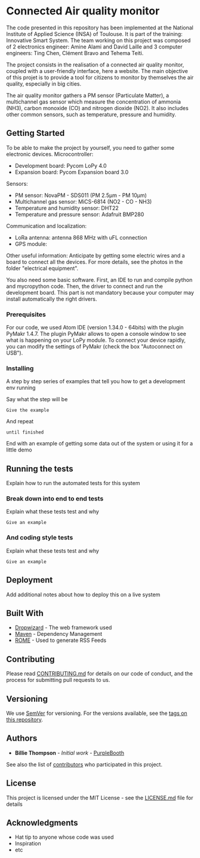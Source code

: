 # Connected Air quality monitor

The code presented in this repository has been implemented at the National Institute of Applied Science (INSA) of Toulouse.
It is part of the training: Innovative Smart System.
The team working on this project was composed of 2 electronics engineer: Amine Alami and David Laille
and 3 computer engineers: Ting Chen, Clément Bravo and Tehema Teiti.

The project consists in the realisation of a connected air quality monitor, coupled with a user-friendly interface, here a website. The main objective of this projet is to provide a tool for citizens to monitor by themselves the air quality, especially in big cities.

The air quality monitor gathers a PM sensor (Particulate Matter), a multichannel gas sensor which measure the concentration of ammonia (NH3), carbon monoxide (CO) and nitrogen dioxide (NO2). It also includes other common sensors, such as temperature, pressure and humidity.

## Getting Started

To be able to make the project by yourself, you need to gather some electronic devices. 
Microcontroller:
* Development board: Pycom LoPy 4.0
* Expansion board: Pycom Expansion board 3.0

Sensors:
* PM sensor: NovaPM - SDS011 (PM 2.5µm - PM 10µm)
* Multichannel gas sensor: MiCS-6814 (NO2 - CO - NH3)
* Temperature and humidity sensor: DHT22
* Temperature and pressure sensor: Adafruit BMP280

Communication and localization:
* LoRa antenna: antenna 868 MHz with uFL connection
* GPS module: 

Other useful information:
Anticipate by getting some electric wires and a board to connect all the devices. For more details, see the photos in the folder "electrical equipment".


You also need some basic software. First, an IDE to run and compile python and mycropython code. Then, the driver to connect and run the development board. This part is not mandatory because your computer may install automatically the right drivers.

### Prerequisites

For our code, we used Atom IDE (version 1.34.0 - 64bits) with the plugin PyMakr 1.4.7. The plugin PyMakr allows to open a console window to see what is happening on your LoPy module. To connect your device rapidly, you can modify the settings of PyMakr (check the box "Autoconnect on USB").


### Installing

A step by step series of examples that tell you how to get a development env running

Say what the step will be

```
Give the example
```

And repeat

```
until finished
```

End with an example of getting some data out of the system or using it for a little demo

## Running the tests

Explain how to run the automated tests for this system

### Break down into end to end tests

Explain what these tests test and why

```
Give an example
```

### And coding style tests

Explain what these tests test and why

```
Give an example
```

## Deployment

Add additional notes about how to deploy this on a live system

## Built With

* [Dropwizard](http://www.dropwizard.io/1.0.2/docs/) - The web framework used
* [Maven](https://maven.apache.org/) - Dependency Management
* [ROME](https://rometools.github.io/rome/) - Used to generate RSS Feeds

## Contributing

Please read [CONTRIBUTING.md](https://gist.github.com/PurpleBooth/b24679402957c63ec426) for details on our code of conduct, and the process for submitting pull requests to us.

## Versioning

We use [SemVer](http://semver.org/) for versioning. For the versions available, see the [tags on this repository](https://github.com/your/project/tags). 

## Authors

* **Billie Thompson** - *Initial work* - [PurpleBooth](https://github.com/PurpleBooth)

See also the list of [contributors](https://github.com/your/project/contributors) who participated in this project.

## License

This project is licensed under the MIT License - see the [LICENSE.md](LICENSE.md) file for details

## Acknowledgments

* Hat tip to anyone whose code was used
* Inspiration
* etc
